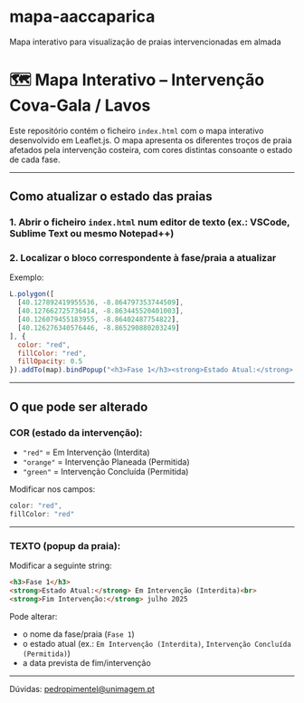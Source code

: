# mapa-aaccaparica
Mapa interativo para visualização de praias intervencionadas em almada

# 🗺️ Mapa Interativo – Intervenção Cova-Gala / Lavos

Este repositório contém o ficheiro `index.html` com o mapa interativo desenvolvido em Leaflet.js. O mapa apresenta os diferentes troços de praia afetados pela intervenção costeira, com cores distintas consoante o estado de cada fase.

---

##  Como atualizar o estado das praias

### 1. Abrir o ficheiro `index.html` num editor de texto (ex.: VSCode, Sublime Text ou mesmo Notepad++)

### 2. Localizar o bloco correspondente à fase/praia a atualizar
Exemplo:

```js
L.polygon([
  [40.127892419955536, -8.864797353744509],
  [40.127662725736414, -8.863445520401003],
  [40.126079455183955, -8.86402487754822],
  [40.126276340576446, -8.865290880203249]
], {
  color: "red",
  fillColor: "red",
  fillOpacity: 0.5
}).addTo(map).bindPopup("<h3>Fase 1</h3><strong>Estado Atual:</strong> Em Intervenção (Interdita)<br><strong>Fim Intervenção:</strong> julho 2025");
```

---

##  O que pode ser alterado

### COR (estado da intervenção):

- `"red"` = Em Intervenção (Interdita)
- `"orange"` = Intervenção Planeada (Permitida)
- `"green"` = Intervenção Concluída (Permitida)

Modificar nos campos:
```js
color: "red",
fillColor: "red"
```

---

### TEXTO (popup da praia):

Modificar a seguinte string:
```html
<h3>Fase 1</h3>
<strong>Estado Atual:</strong> Em Intervenção (Interdita)<br>
<strong>Fim Intervenção:</strong> julho 2025
```

Pode alterar:
- o nome da fase/praia (`Fase 1`)
- o estado atual (ex.: `Em Intervenção (Interdita)`, `Intervenção Concluída (Permitida)`)
- a data prevista de fim/intervenção

---


Dúvidas: pedropimentel@unimagem.pt 
